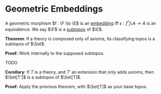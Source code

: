 # Geometric Embeddings

A geometric morphism $f : \F \to \E$ is an [embedding](https://ncatlab.org/nlab/show/geometric+embedding)
iff $\epsilon : f^* f_* A \to A$ is an equivalence.
We say $\F$ is a [subtopos](https://ncatlab.org/nlab/show/subtopos) of $\E$.

**Theorem**: If a theory is composed only of axioms, its classifying topos is a subtopos of $\Set$.

**Proof:** Work internally to the supposed subtopos.

TODO

**Corollary**: If $T$ is a theory, and $T'$ an extension that only adds axioms, then $\Set[T']$ is a subtopos of $\Set[T]$.

**Proof:** Apply the previous theorem, with $\Set[T]$ as your base topos.
